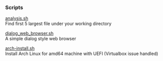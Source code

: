 ### Scripts  
[analysis.sh](scripts/analysis.sh)  
Find first 5 largest file under your working directory  

[dialog_web_browser.sh](scripts/dialog_web_browser.sh)  
A simple dialog style web browser  

[arch-install.sh](scripts/arch-install.sh)  
Install Arch Linux for amd64 machine with UEFI (Virtualbox issue handled)  

